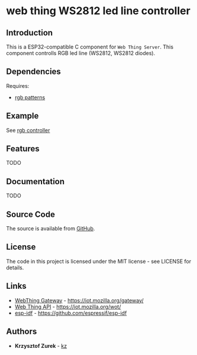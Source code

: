 # web thing WS2812 led line controller

## Introduction

This is a ESP32-compatible C component for `Web Thing Server`. This component controlls RGB led line (WS2812, WS2812 diodes).

## Dependencies

Requires:

 * [rgb patterns](https://github.com/KrzysztofZurek1973/RGB_led_line_patterns)

## Example

See [rgb controller](https://github.com/KrzysztofZurek1973/iot_rgb_controller)

## Features

TODO

## Documentation

TODO

## Source Code

The source is available from [GitHub](https://github.com/KrzysztofZurek1973/iot_components/tree/master/thing_ws2812_controller).

## License

The code in this project is licensed under the MIT license - see LICENSE for details.

## Links

* [WebThing Gateway](https://iot.mozilla.org/gateway/) - https://iot.mozilla.org/gateway/
* [Web Thing API](https://iot.mozilla.org/wot/) - https://iot.mozilla.org/wot/
* [esp-idf](https://github.com/espressif/esp-idf) - https://github.com/espressif/esp-idf

## Authors

* **Krzysztof Zurek** - [kz](https://github.com/KrzysztofZurek1973)
